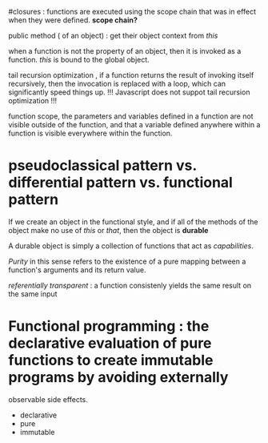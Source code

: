 

#closures : functions are executed using the scope chain that was in effect when they were defined. __scope chain?__
 
 public method  ( of an object) : get their object context from _this_

when a function is not the property of an object, then it is invoked as a function. _this_ is bound to the global object.

tail recursion optimization , if a function returns the result of invoking itself recursively, then the invocation is replaced with
a loop, which can significantly speed things up.   !!! Javascript does not suppot tail recursion optimization !!!

function scope, the parameters and variables defined in a function are not visible outside of the function, and that a variable defined anywhere within a function is visible everywhere within the function.

# pseudoclassical pattern vs. differential pattern vs. functional pattern



If we create an object in the functional style, and if all of the methods of the object make no use of _this_ or _that_, then the object
is __durable__

A durable object is simply a collection of functions that act as _capabilities_.

_Purity_ in this sense refers to the existence of a pure mapping between a function's arguments and its return value.

_referentially transparent_ : a function consistenly yields the same result on the same input


# Functional programming : the declarative evaluation of pure functions to create immutable programs by avoiding externally 
observable side effects.
 - declarative
 - pure
 - immutable


